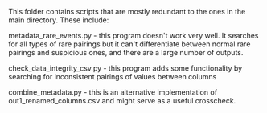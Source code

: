 This folder contains scripts that are mostly redundant to the ones in the main
directory. These include:

metadata_rare_events.py - this program doesn't work very well. It searches for
all types of rare pairings but it can't differentiate between normal rare
pairings and suspicious ones, and there are a large number of outputs.

check_data_integrity_csv.py - this program adds some functionality by searching
for inconsistent pairings of values between columns

combine_metadata.py - this is an alternative implementation of
out1_renamed_columns.csv and might serve as a useful crosscheck.